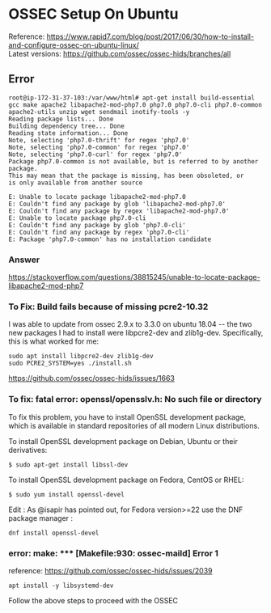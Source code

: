 # OSSEC Setup On Ubuntu 
Reference: https://www.rapid7.com/blog/post/2017/06/30/how-to-install-and-configure-ossec-on-ubuntu-linux/  
Latest versions: https://github.com/ossec/ossec-hids/branches/all  

## Error  
```
root@ip-172-31-37-103:/var/www/html# apt-get install build-essential gcc make apache2 libapache2-mod-php7.0 php7.0 php7.0-cli php7.0-common apache2-utils unzip wget sendmail inotify-tools -y
Reading package lists... Done
Building dependency tree... Done
Reading state information... Done
Note, selecting 'php7.0-thrift' for regex 'php7.0'
Note, selecting 'php7.0-common' for regex 'php7.0'
Note, selecting 'php7.0-curl' for regex 'php7.0'
Package php7.0-common is not available, but is referred to by another package.
This may mean that the package is missing, has been obsoleted, or
is only available from another source

E: Unable to locate package libapache2-mod-php7.0
E: Couldn't find any package by glob 'libapache2-mod-php7.0'
E: Couldn't find any package by regex 'libapache2-mod-php7.0'
E: Unable to locate package php7.0-cli
E: Couldn't find any package by glob 'php7.0-cli'
E: Couldn't find any package by regex 'php7.0-cli'
E: Package 'php7.0-common' has no installation candidate
```
### Answer  
https://stackoverflow.com/questions/38815245/unable-to-locate-package-libapache2-mod-php7



### To Fix: Build fails because of missing pcre2-10.32  
I was able to update from ossec 2.9.x to 3.3.0 on ubuntu 18.04 -- the two new packages I had to install were libpcre2-dev and zlib1g-dev. Specifically, this is what worked for me:
```
sudo apt install libpcre2-dev zlib1g-dev  
sudo PCRE2_SYSTEM=yes ./install.sh  
```
https://github.com/ossec/ossec-hids/issues/1663  

### To fix: fatal error: openssl/opensslv.h: No such file or directory  
To fix this problem, you have to install OpenSSL development package, which is available in standard repositories of all modern Linux distributions.  

To install OpenSSL development package on Debian, Ubuntu or their derivatives:  
```
$ sudo apt-get install libssl-dev  
```

To install OpenSSL development package on Fedora, CentOS or RHEL:  
```
$ sudo yum install openssl-devel  
```
Edit : As @isapir has pointed out, for Fedora version>=22 use the DNF package manager :
```
dnf install openssl-devel 
```

### error: make: *** [Makefile:930: ossec-maild] Error 1
reference: https://github.com/ossec/ossec-hids/issues/2039  
```
apt install -y libsystemd-dev  
```

Follow the above steps to proceed with the OSSEC
